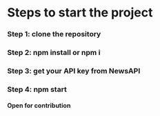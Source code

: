 # Steps to start the project

### Step 1: clone the repository

### Step 2: npm install or npm i

### Step 3: get your API key from NewsAPI

### Step 4: npm start 

#### Open for contribution